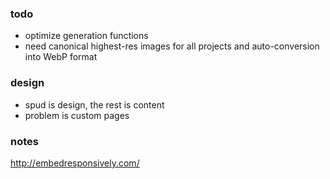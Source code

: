 ### todo

- optimize generation functions
- need canonical highest-res images for all projects and auto-conversion into WebP format


### design
- spud is design, the rest is content
- problem is custom pages



### notes

http://embedresponsively.com/
